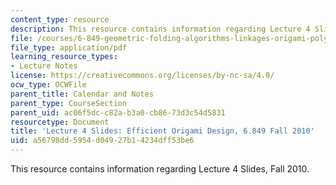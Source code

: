 ```yaml
---
content_type: resource
description: This resource contains information regarding Lecture 4 Slides, Fall 2010.
file: /courses/6-849-geometric-folding-algorithms-linkages-origami-polyhedra-fall-2012/a56798dd5954d04927b14234dff53be6_MIT6_849F12_slidesL04.pdf
file_type: application/pdf
learning_resource_types:
- Lecture Notes
license: https://creativecommons.org/licenses/by-nc-sa/4.0/
ocw_type: OCWFile
parent_title: Calendar and Notes
parent_type: CourseSection
parent_uid: ac06f5dc-c82a-b3a0-cb86-73d3c54d5831
resourcetype: Document
title: 'Lecture 4 Slides: Efficient Origami Design, 6.849 Fall 2010'
uid: a56798dd-5954-d049-27b1-4234dff53be6
---
```

This resource contains information regarding Lecture 4 Slides, Fall 2010.